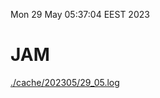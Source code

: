 Mon 29 May 05:37:04 EEST 2023
# JAM
<a href='./cache/202305/29_05.log'>./cache/202305/29_05.log</a>
